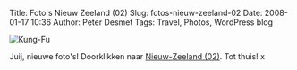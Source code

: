 Title: Foto's Nieuw Zeeland (02)
Slug: fotos-nieuw-zeeland-02
Date: 2008-01-17 10:36
Author: Peter Desmet
Tags: Travel, Photos, WordPress blog

![Kung-Fu](http://lh3.ggpht.com/Peter.Desmet/R48adIj3VXI/AAAAAAAABA8/fJl_ZHHP3Ec/s800/DSC_0299.jpg "Kung-Fu!")

Juij, nieuwe foto's! Doorklikken naar [Nieuw-Zeeland (02)](http://picasaweb.google.com/Peter.Desmet/NieuwZeeland02). Tot thuis! x